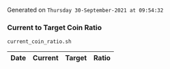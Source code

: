 Generated on `Thursday 30-September-2021 at 09:54:32`

### Current to Target Coin Ratio
`current_coin_ratio.sh`

Date|Current|Target|Ratio
---|---|---|---
